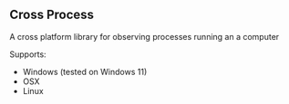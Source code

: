 ## Cross Process

A cross platform library for observing processes running an a computer

Supports:
* Windows (tested on Windows 11)
* OSX
* Linux